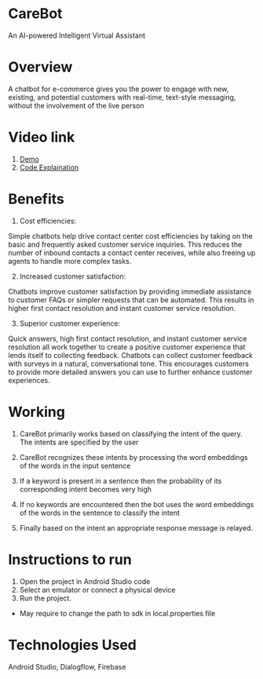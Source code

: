 # CareBot

An AI-powered Intelligent Virtual Assistant

# Overview

A chatbot for e-commerce gives you the power to engage with new, existing, and potential customers with real-time, text-style messaging, without the involvement of the live person

# Video link
1. [Demo](https://youtu.be/7LT5Znzt5ec)
2. [Code Explaination](https://youtu.be/palhmXHZH50)

# Benefits

1. Cost efficiencies: 

Simple chatbots help drive contact center cost efficiencies by taking on the basic and frequently asked customer service inquiries. This reduces the number of inbound contacts a contact center receives, while also freeing up agents to handle more complex tasks.

2. Increased customer satisfaction: 

Chatbots improve customer satisfaction by providing immediate assistance to customer FAQs or simpler requests that can be automated. This results in higher first contact resolution and instant customer service resolution.

3. Superior customer experience: 

Quick answers, high first contact resolution, and instant customer service resolution all work together to create a positive customer experience that lends itself to collecting feedback. Chatbots can collect customer feedback with surveys in a natural, conversational tone. This encourages customers to provide more detailed answers you can use to further enhance customer experiences.

# Working 

1. CareBot primarily works based on classifying the intent of the query. The intents are specified by the user

2. CareBot recognizes these intents by processing the word embeddings of the words in the input sentence

3. If a keyword is present in a sentence then the probability of its corresponding intent becomes very high

4. If no keywords are encountered then the bot uses the word embeddings of the words in the sentence to classify the intent

5. Finally based on the intent an appropriate response message is relayed. 

# Instructions to run

1. Open the project in Android Studio code
2. Select an emulator or connect a physical device 
3. Run the project. 

* May require to change the path to sdk in local.properties file

# Technologies Used

Android Studio, Dialogflow, Firebase
